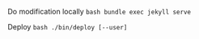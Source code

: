

Do modification locally
``bash
bundle exec jekyll serve
``

Deploy
``bash
./bin/deploy [--user]
``